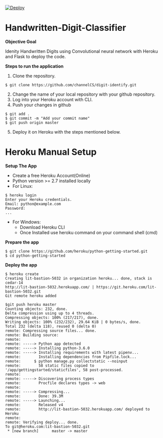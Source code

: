 [![Deploy](https://www.herokucdn.com/deploy/button.svg)](https://digit-identify.herokuapp.com/)

# Handwritten-Digit-Classifier

**Objective Goal**

Idenity Handwritten Digits using Convolutional neural network with Heroku and Flask to deploy the code.

**Steps to run the application**

1. Clone the repository.
```
$ git clone https://github.com/channelCS/digit-identify.git 
```
2. Change the name of your local repository with your github repository.
3. Log into your Heroku account with CLI.
4. Push your changes in github

```
$ git add .
$ git commit -m "Add your commit name"
$ git push origin master
```
5. Deploy it on Heroku with the steps mentioned below.

# Heroku Manual Setup

**Setup The App**
- Create a free Heroku Account(Online)
- Python version >= 2.7 installed locally
- For Linux:
```
$ heroku login
Enter your Heroku credentials.
Email: python@example.com
Password:
...
```
- For Windows:
  - Download Heroku CLI
  - Once Installed use heroku command on your command shell (cmd)

**Prepare the app**

```
$ git clone https://github.com/heroku/python-getting-started.git
$ cd python-getting-started
```

**Deploy the app**

```
$ heroku create
Creating lit-bastion-5032 in organization heroku... done, stack is cedar-14
http://lit-bastion-5032.herokuapp.com/ | https://git.heroku.com/lit-bastion-5032.git
Git remote heroku added

```

```
$git push heroku master
Counting objects: 232, done.
Delta compression using up to 4 threads.
Compressing objects: 100% (217/217), done.
Writing objects: 100% (232/232), 29.64 KiB | 0 bytes/s, done.
Total 232 (delta 118), reused 0 (delta 0)
remote: Compressing source files... done.
remote: Building source:
remote:
remote: -----> Python app detected
remote: -----> Installing python-3.6.0
remote: -----> Installing requirements with latest pipenv...
remote:        Installing dependencies from Pipfile.lock...
remote:      $ python manage.py collectstatic --noinput
remote:        58 static files copied to '/app/gettingstarted/staticfiles', 58 post-processed.
remote:
remote: -----> Discovering process types
remote:        Procfile declares types -> web
remote:
remote: -----> Compressing...
remote:        Done: 39.3M
remote: -----> Launching...
remote:        Released v4
remote:        http://lit-bastion-5032.herokuapp.com/ deployed to Heroku
remote:
remote: Verifying deploy... done.
To git@heroku.com:lit-bastion-5032.git
 * [new branch]      master -> master

```

